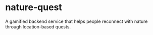 # nature-quest
A gamified backend service that helps people reconnect with nature through location-based quests.
